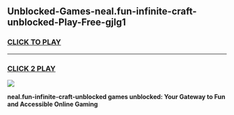 
## Unblocked-Games-neal.fun-infinite-craft-unblocked-Play-Free-gjlg1
<h3>
<a href="https://premium76.site?title=neal.fun-infinite-craft-unblocked&ref=23A">CLICK TO PLAY</a></h3>
<hr>

<h3>
<a href="https://premium76.site?title=neal.fun-infinite-craft-unblocked&ref=23A">CLICK 2 PLAY</a>
  
</h3>

<a href="https://premium76.site?title=neal.fun-infinite-craft-unblocked&ref=23A"><img src="https://clearcache.store/games.png"></a>


**neal.fun-infinite-craft-unblocked games unblocked: Your Gateway to Fun and Accessible Online Gaming**
